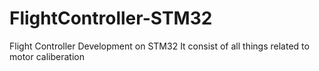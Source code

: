 # FlightController-STM32
Flight Controller Development on STM32
It consist of all things related to motor caliberation 
